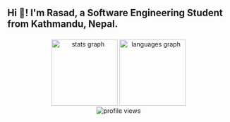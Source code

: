 <h2 align="left">Hi 👋! I'm Rasad, a Software Engineering Student from Kathmandu, Nepal.</h2>

###

<div align="center">
  <img src="https://github-readme-stats.vercel.app/api?username=rasadregmi&hide_title=false&hide_rank=false&show_icons=true&include_all_commits=true&count_private=true&disable_animations=false&theme=dracula&locale=en&hide_border=false" height="150" alt="stats graph"  />
  <img src="https://github-readme-stats.vercel.app/api/top-langs?username=rasadregmi&locale=en&hide_title=false&layout=compact&card_width=320&langs_count=5&theme=dracula&hide_border=false" height="150" alt="languages graph"  />
  <br>
  <img src="https://komarev.com/ghpvc/?username=rasadregmi&style=flat-square&color=blue" alt="profile views" />
</div>

###
